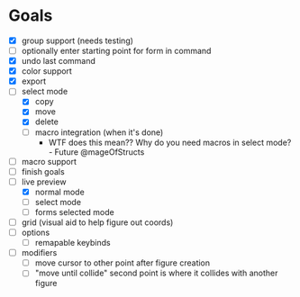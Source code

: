 # Goals

- [x] group support (needs testing)
- [ ] optionally enter starting point for form in command
- [x] undo last command
- [x] color support
- [x] export
- [ ] select mode
  - [x] copy
  - [x] move
  - [x] delete
  - [ ] macro integration (when it's done)
    - WTF does this mean?? Why do you need macros in select mode? - Future @mageOfStructs
- [ ] macro support
- [ ] finish goals
- [ ] live preview
  - [x] normal mode
  - [ ] select mode
  - [ ] forms selected mode
- [ ] grid (visual aid to help figure out coords)
- [ ] options
  - [ ] remapable keybinds
- [ ] modifiers
  - [ ] move cursor to other point after figure creation
  - [ ] "move until collide" second point is where it collides with another figure
